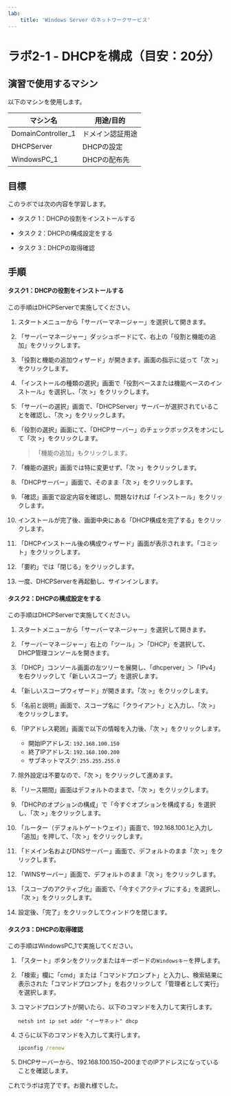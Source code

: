```yaml
---
lab:
    title: 'Windows Server のネットワークサービス'
---
```


# ラボ2-1  - DHCPを構成（目安：20分）

## 演習で使用するマシン

以下のマシンを使用します。

| マシン名           | 用途/目的        |
| ------------------ | ---------------- |
| DomainController_1 | ドメイン認証用途 |
| DHCPServer         | DHCPの設定       |
| WindowsPC_1        | DHCPの配布先     |



## 目標

このラボでは次の内容を学習します。

- タスク 1：DHCPの役割をインストールする

- タスク 2：DHCPの構成設定をする

- タスク 3：DHCPの取得確認



## 手順



#### タスク1：DHCPの役割をインストールする

この手順はDHCPServerで実施してください。

1. スタートメニューから「サーバーマネージャー」を選択して開きます。

2. 「サーバーマネージャー」ダッシュボードにて、右上の「役割と機能の追加」をクリックします。

3. 「役割と機能の追加ウィザード」が開きます。画面の指示に従って「次 >」をクリックします。

4. 「インストールの種類の選択」画面で「役割ベースまたは機能ベースのインストール」を選択し、「次 >」をクリックします。

5. 「サーバーの選択」画面で、「DHCPServer」サーバーが選択されていることを確認し、「次 >」をクリックします。

6. 「役割の選択」画面にて、「DHCPサーバー」のチェックボックスをオンにして「次 >」をクリックします。

   > 「機能の追加」もクリックします。

7. 「機能の選択」画面では特に変更せず、「次 >」をクリックします。

8. 「DHCPサーバー」画面で、そのまま「次 >」をクリックします。

9. 「確認」画面で設定内容を確認し、問題なければ「インストール」をクリックします。

10. インストールが完了後、画面中央にある「DHCP構成を完了する」をクリックします。

11. 「DHCPインストール後の構成ウィザード」画面が表示されます。「コミット」をクリックします。

12. 「要約」では「閉じる」をクリックします。

13. 一度、DHCPServerを再起動し、サインインします。

    


#### タスク2：DHCPの構成設定をする

この手順はDHCPServerで実施してください。

1. スタートメニューから「サーバーマネージャー」を選択して開きます。

2. 「サーバーマネージャー」右上の「ツール」＞「DHCP」を選択して、DHCP管理コンソールを開きます。

3. 「DHCP」コンソール画面の左ツリーを展開し、「dhcperver」＞「IPv4」を右クリックして「新しいスコープ」を選択します。

4. 「新しいスコープウィザード」が開きます。「次 >」をクリックします。

5. 「名前と説明」画面で、スコープ名に「クライアント」と入力し、「次 >」をクリックします。

6. 「IPアドレス範囲」画面で以下の情報を入力後、「次 >」をクリックします。
   - 開始IPアドレス: `192.168.100.150`
   - 終了IPアドレス: `192.168.100.200`
   - サブネットマスク: `255.255.255.0`

7. 除外設定は不要なので、「次 >」をクリックして進めます。

8. 「リース期間」画面はデフォルトのままで、「次 >」をクリックします。

9. 「DHCPのオプションの構成」で「今すぐオプションを構成する」を選択し、「次 >」をクリックします。

10. 「ルーター（デフォルトゲートウェイ）」画面で、192.168.100.1と入力し「追加」を押して、「次 >」をクリックします。

11. 「ドメイン名およびDNSサーバー」画面で、デフォルトのまま「次 >」をクリックします。

12. 「WINSサーバー」画面で、デフォルトのまま「次 >」をクリックします。

13. 「スコープのアクティブ化」画面で、「今すぐアクティブにする」を選択し、「次 >」をクリックします。

14. 設定後、「完了」をクリックしてウィンドウを閉じます。

    


#### タスク3：DHCPの取得確認

この手順はWindowsPC_1で実施してください。

1. 「スタート」ボタンをクリックまたはキーボードの`Windowsキー`を押します。

2. 「検索」欄に「cmd」または「コマンドプロンプト」と入力し、検索結果に表示された「コマンドプロンプト」を右クリックして「管理者として実行」を選択します。

3. コマンドプロンプトが開いたら、以下のコマンドを入力して実行します。

   ```
   netsh int ip set addr "イーサネット" dhcp
   ```

4. さらに以下のコマンドを入力して実行します。

   ```cmd
   ipconfig /renew
   ```

5. DHCPサーバーから、192.168.100.150~200までのIPアドレスになっていることを確認します。

   

これでラボは完了です。お疲れ様でした。
